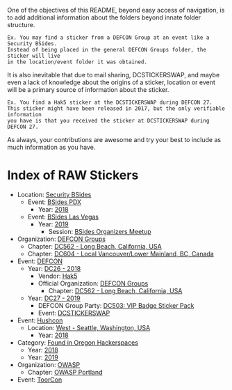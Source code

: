 One of the objectives of this README, beyond easy access of navigation, is to add additional information about the folders beyond innate folder structure.

    Ex. You may find a sticker from a DEFCON Group at an event like a Security BSides.
    Instead of being placed in the general DEFCON Groups folder, the sticker will live
    in the location/event folder it was obtained.

It is also inevitable that due to mail sharing, DCSTICKERSWAP, and maybe even a lack of knowledge about the origins of a sticker, location or event will be a primary source of information about the sticker.

    Ex. You find a Hak5 sticker at the DCSTICKERSWAP during DEFCON 27.
    This sticker might have been released in 2017, but the only verifiable information
    you have is that you received the sticker at DCSTICKERSWAP during DEFCON 27.

As always, your contributions are awesome and try your best to include as much information as you have.

# Index of RAW Stickers
* Location: [Security BSides](https://github.com/securingdev/awesome-stickers/tree/master/raw/BSides/)
  * Event: [BSides PDX](https://github.com/securingdev/awesome-stickers/tree/master/raw/BSides/BSides%20PDX)
    * Year: [2018](https://github.com/securingdev/awesome-stickers/tree/master/raw/BSides/BSides%20PDX/2018)
  * Event: [BSides Las Vegas](https://github.com/securingdev/awesome-stickers/tree/master/raw/BSides/BSides%20Las%20Vegas/)
    * Year: [2019](https://github.com/securingdev/awesome-stickers/tree/master/raw/BSides/BSides%20Las%20Vegas/2019)
        * Session: [BSides Organizers Meetup](https://github.com/securingdev/awesome-stickers/tree/master/raw/BSides/BSides%20Las%20Vegas/2019/BSides%20Organizers%20Meetup)
* Organization: [DEFCON Groups](https://github.com/securingdev/awesome-stickers/tree/master/raw/DEFCON%20Groups)
    * Chapter: [DC562 - Long Beach, California, USA](https://github.com/koronkowy/awesome-stickers/tree/master/raw/DEFCON%20Groups/DC562)
    * Chapter: [DC604 - Local Vancouver/Lower Mainland, BC, Canada](https://github.com/koronkowy/awesome-stickers/tree/master/raw/DEFCON%20Groups/DC604)
* Event: [DEFCON](https://github.com/securingdev/awesome-stickers/tree/master/raw/DEFCON)
  * Year: [DC26 - 2018](https://github.com/securingdev/awesome-stickers/tree/master/raw/DEFCON/DC26%20-%202018)
    * Vendor: [Hak5](https://github.com/securingdev/awesome-stickers/tree/master/raw/DEFCON/DC26%20-%202018/Hak5)
    * Official Organization: [DEFCON Groups](https://github.com/securingdev/awesome-stickers/tree/master/raw/DEFCON/DC26%20-%202018/DEFCON%20Groups/)
      * Chapter: [DC562 - Long Beach, California, USA](https://github.com/securingdev/awesome-stickers/tree/master/raw/DEFCON/DC26%20-%202018/DEFCON%20Groups/DC562)
  * Year: [DC27 - 2019](https://github.com/securingdev/awesome-stickers/tree/master/raw/DEFCON/DC27%20-%202019)
    * DEFCON Group Party: [DC503: VIP Badge Sticker Pack](https://github.com/securingdev/awesome-stickers/tree/master/raw/DEFCON/DC27%20-%202019/DC503%20VIP%20Badge%20Stickers)
    * Event: [DCSTICKERSWAP](https://github.com/securingdev/awesome-stickers/tree/master/raw/DEFCON/DC27%20-%202019/DCSTICKERSWAP)
* Event: [Hushcon](https://github.com/securingdev/awesome-stickers/tree/master/raw/Hushcon/)
  * Location: [West - Seattle, Washington, USA](https://github.com/securingdev/awesome-stickers/tree/master/raw/Hushcon/Seattle)
    * Year: [2018](https://github.com/securingdev/awesome-stickers/tree/master/raw/Hushcon/Seattle/2018)
* Category: [Found in Oregon Hackerspaces](https://github.com/securingdev/awesome-stickers/tree/master/raw/Found%20in%20Oregon%20Hackerspaces)
    * Year: [2018](https://github.com/securingdev/awesome-stickers/tree/master/raw/Found%20in%20Oregon%20Hackerspaces/2018)
    * Year: [2019](https://github.com/securingdev/awesome-stickers/tree/master/raw/Found%20in%20Oregon%20Hackerspaces/2019)
* Organization: [OWASP](https://github.com/securingdev/awesome-stickers/tree/master/raw/OWASP)
    * Chapter: [OWASP Portland](https://github.com/securingdev/awesome-stickers/tree/master/raw/OWASP/OWASP%20Portland)
* Event: [ToorCon](https://github.com/securingdev/awesome-stickers/tree/master/raw/Toorcon)
